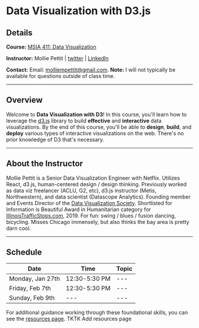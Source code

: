 # Data Visualization with D3.js

## Details

**Course:** [MSIA 411: Data Visualization](https://www.mccormick.northwestern.edu/analytics/curriculum/descriptions/msia-411.html)

**Instructor:** Mollie Pettit | [twitter](https://twitter.com/MollzMP) | [LinkedIn](https://www.linkedin.com/in/molliempettit/)

**Contact:** Email: molliempettit@gmail.com.  **Note:** I will not typically be available for questions outside of class time. 

---
## Overview
Welcome to **Data Visualization with D3**! In this course, you'll learn how to leverage the [d3.js](https://d3js.org) library to build **effective** and **interactive** data visualizations. By the end of this course, you'll be able to **design**, **build**, and **deploy** various types of interactive visualizations on the web. There's no prior knowledge of D3 that's necessary.

---
## About the Instructor

Mollie Pettit is a Senior Data Visualization Engineer with Netflix. Utilizes React, d3.js, human-centered design / design thinking. Previously worked as data viz freelancer (ACLU, G2, etc), d3.js instructor (Metis, Northwestern), and data scientist (Datascope Analytics). Founding member and Events Director of the [Data Visualization Society](https://www.datavisualizationsociety.com/). Shortlisted for Information is Beautiful Award in Humanitarian category for [IllinoisTrafficStops.com](https://illinoistrafficstops.com/), 2019. For fun: swing / blues / fusion dancing, bicycling. Misses Chicago immensely, but also thinks the bay area is pretty darn cool.

---
## Schedule
Date | Time | Topic
--- | --- |---
Monday, Jan 27th | 12:30-5:30 PM | ---
Friday, Feb 7th | 12:30-5:30 PM | ---
Sunday, Feb 9th | --- | ---


For additional guidance working through these foundational skills, you can see the [resources page](). TKTK Add resources page
